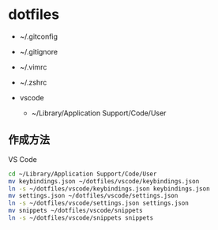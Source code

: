 # dotfiles

- ~/.gitconfig
- ~/.gitignore
- ~/.vimrc
- ~/.zshrc

- vscode
  - ~/Library/Application Support/Code/User

## 作成方法

VS Code
```zsh
cd ~/Library/Application Support/Code/User
mv keybindings.json ~/dotfiles/vscode/keybindings.json
ln -s ~/dotfiles/vscode/keybindings.json keybindings.json
mv settings.json ~/dotfiles/vscode/settings.json
ln -s ~/dotfiles/vscode/settings.json settings.json
mv snippets ~/dotfiles/vscode/snippets
ln -s ~/dotfiles/vscode/snippets snippets
```
